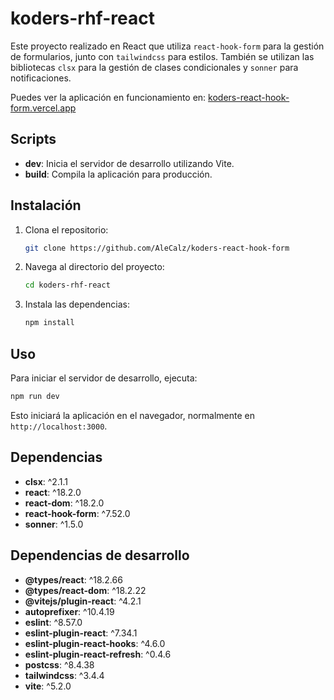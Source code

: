 
# koders-rhf-react

Este proyecto realizado en React que utiliza `react-hook-form` para la gestión de formularios, junto con `tailwindcss` para estilos. 
También se utilizan las bibliotecas `clsx` para la gestión de clases condicionales y `sonner` para notificaciones.

Puedes ver la aplicación en funcionamiento en: [koders-react-hook-form.vercel.app](https://koders-react-hook-form.vercel.app)

## Scripts

- **dev**: Inicia el servidor de desarrollo utilizando Vite.
- **build**: Compila la aplicación para producción.

## Instalación

1. Clona el repositorio:
   ```sh
   git clone https://github.com/AleCalz/koders-react-hook-form
   ```
2. Navega al directorio del proyecto:
   ```sh
   cd koders-rhf-react
   ```
3. Instala las dependencias:
   ```sh
   npm install
   ```

## Uso

Para iniciar el servidor de desarrollo, ejecuta:

```sh
npm run dev
```

Esto iniciará la aplicación en el navegador, normalmente en `http://localhost:3000`.

## Dependencias

- **clsx**: ^2.1.1
- **react**: ^18.2.0
- **react-dom**: ^18.2.0
- **react-hook-form**: ^7.52.0
- **sonner**: ^1.5.0

## Dependencias de desarrollo

- **@types/react**: ^18.2.66
- **@types/react-dom**: ^18.2.22
- **@vitejs/plugin-react**: ^4.2.1
- **autoprefixer**: ^10.4.19
- **eslint**: ^8.57.0
- **eslint-plugin-react**: ^7.34.1
- **eslint-plugin-react-hooks**: ^4.6.0
- **eslint-plugin-react-refresh**: ^0.4.6
- **postcss**: ^8.4.38
- **tailwindcss**: ^3.4.4
- **vite**: ^5.2.0
